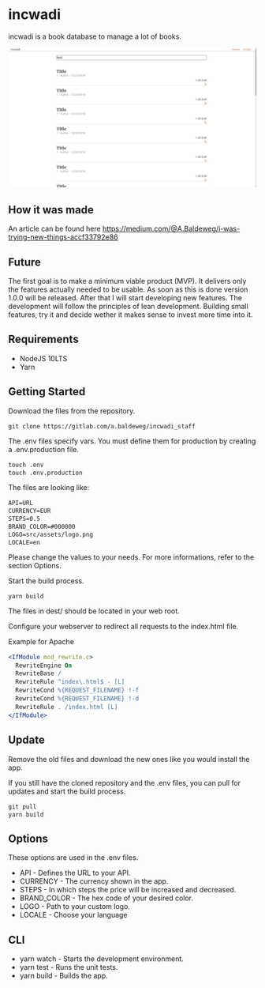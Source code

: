 # incwadi

incwadi is a book database to manage a lot of books.

![incwadi](screenshot.png)

## How it was made

An article can be found here https://medium.com/@A.Baldeweg/i-was-trying-new-things-accf33792e86

## Future

The first goal is to make a minimum viable product (MVP). It delivers only the features actually needed to be usable. As soon as this is done version 1.0.0 will be released. After that I will start developing new features. The development will follow the principles of lean development. Building small features, try it and decide wether it makes sense to invest more time into it.

## Requirements

- NodeJS 10LTS
- Yarn

## Getting Started

Download the files from the repository.

```shell
git clone https://gitlab.com/a.baldeweg/incwadi_staff
```

The .env files specify vars. You must define them for production by creating a .env.production file.

```shell
touch .env
touch .env.production
```

The files are looking like:

```shell
API=URL
CURRENCY=EUR
STEPS=0.5
BRAND_COLOR=#000000
LOGO=src/assets/logo.png
LOCALE=en
```

Please change the values to your needs. For more informations, refer to the section Options.

Start the build process.

```shell
yarn build
```

The files in dest/ should be located in your web root.

Configure your webserver to redirect all requests to the index.html file.

Example for Apache

```apache
<IfModule mod_rewrite.c>
  RewriteEngine On
  RewriteBase /
  RewriteRule ^index\.html$ - [L]
  RewriteCond %{REQUEST_FILENAME} !-f
  RewriteCond %{REQUEST_FILENAME} !-d
  RewriteRule . /index.html [L]
</IfModule>
```

## Update

Remove the old files and download the new ones like you would install the app.

If you still have the cloned repository and the .env files, you can pull for updates and start the build process.

```shell
git pull
yarn build
```

## Options

These options are used in the .env files.

- API - Defines the URL to your API.
- CURRENCY - The currency shown in the app.
- STEPS - In which steps the price will be increased and decreased.
- BRAND_COLOR - The hex code of your desired color.
- LOGO - Path to your custom logo.
- LOCALE - Choose your language

## CLI

- yarn watch - Starts the development environment.
- yarn test - Runs the unit tests.
- yarn build - Builds the app.
